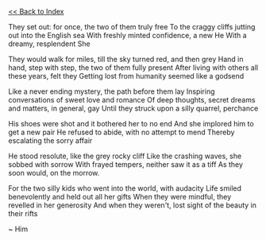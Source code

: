    [<<  Back to Index](index.md)



They set out: for once, the two of them truly free
To the craggy cliffs jutting out into the English sea
With freshly minted confidence, a new He
With a dreamy, resplendent She

They would walk for miles, till the sky turned red, and then grey
Hand in hand, step with step, the two of them fully present
After living with others all these years, felt they
Getting lost from humanity seemed like a godsend

Like a never ending mystery, the path before them lay
Inspiring conversations of sweet love and romance
Of deep thoughts, secret dreams and matters, in general, gay
Until they struck upon a silly quarrel, perchance 

His shoes were shot and it bothered her to no end
And she implored him to get a new pair 
He refused to abide, with no attempt to mend
Thereby escalating the sorry affair

He stood resolute, like the grey rocky cliff
Like the crashing waves, she sobbed with sorrow
With frayed tempers, neither saw it as a tiff
As they soon would, on the morrow.

For the two silly kids who went into the world, with audacity
Life smiled benevolently and held out all her gifts
When they were mindful, they revelled in her generosity
And when they weren't, lost sight of the beauty in their rifts

~ Him